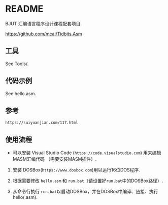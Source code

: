 # README

BJUT 汇编语言程序设计课程配套项目.

https://github.com/mcai/Tidbits.Asm

## 工具

See Tools/.

## 代码示例

See hello.asm.

## 参考

`https://suiyuanjian.com/117.html`

## 使用流程

* 可以安装 Visual Studio Code (`https://code.visualstudio.com`) 用来编辑MASM汇编代码 （需要安装MASM插件）.

1. 安装 DOSBox(`https://www.dosbox.com`)用以运行16位DOS程序. 

2. 根据需要修改 `hello.asm` 和 `run.bat`（请设置好`run.bat`中的DOSBox路径）.

3. 从命令行执行 `run.bat`以启动DOSBox，并在DOSBox中编译、链接、执行hello(.asm).